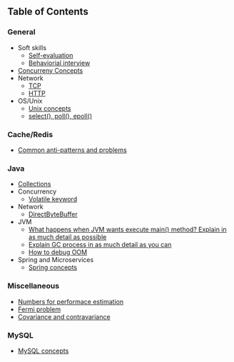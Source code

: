 ## Table of Contents

### General

* Soft skills
  * [Self-evaluation](self_eval.md)
  * [Behaviorial interview](behaviorial.md)
* [Concurreny Concepts](concurrency_concepts.md)
* Network
  * [TCP](tcp.md)
  * [HTTP](http.md)
* OS/Unix
  * [Unix concepts](unix_concepts.md)
  * [select(), poll(), epoll()](http://george24601.github.io/2018/11/02/epoll.html)

### Cache/Redis
* [Common anti-patterns and problems](https://www.slideshare.net/GeorgeLi12/redis-119545669)

### Java
* [Collections](java_collection.md)
* Concurrency
    * [Volatile keyword](http://george24601.github.io/2018/10/08/volatile.html)
* Network
  * [DirectByteBuffer]()
* JVM
  * [What happens when JVM wants execute main() method? Explain in as much detail as possible]()
  * [Explain GC process in as much detail as you can](http://george24601.github.io/2018/11/27/jvm-gc.html)
  * [How to debug OOM]()
* Spring and Microservices
  * [Spring concepts](spring_concepts.md)

### Miscellaneous
* [Numbers for performace estimation](http://george24601.github.io/2018/10/09/number.html)
* [Fermi problem](http://george24601.github.io/2018/10/08/fermi.html)
* [Covariance and contravariance](http://george24601.github.io/2018/11/05/covariant-contravariance.html)

### MySQL
* [MySQL concepts](mysql_concepts.md)

